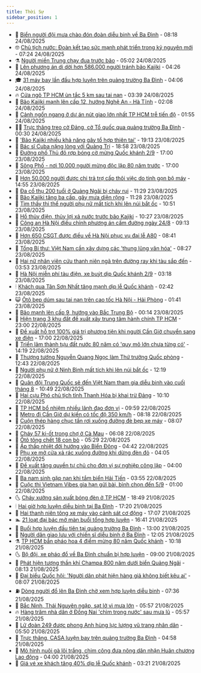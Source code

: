 ```yaml
---
title: Thời Sự
sidebar_position: 1
---
```


<!-- vnexpress-thoi-su:START -->
- 🦒 [Biển người đội mưa chào đón đoàn diễu binh về Ba Đình](https://vnexpress.net/bien-nguoi-doi-mua-chao-don-doan-dieu-binh-ve-ba-dinh-4930904.html) - 08:18 24/08/2025
- 🤓 [Chủ tịch nước: Đoàn kết tạo sức mạnh phát triển trong kỷ nguyên mới](https://vnexpress.net/chu-tich-nuoc-doan-ket-tao-suc-manh-phat-trien-trong-ky-nguyen-moi-4930856.html) - 07:24 24/08/2025
- ⚗️ [Người miền Trung chạy đua trước bão](https://vnexpress.net/nguoi-mien-trung-chay-dua-truoc-bao-4930845.html) - 05:02 24/08/2025
- 🌊 [Lên phương án di dời hơn 586.000 người tránh bão Kajiki](https://vnexpress.net/len-phuong-an-di-doi-hon-586-000-nguoi-tranh-bao-kajiki-4930852.html) - 04:26 24/08/2025
- 🎓 [31 máy bay lần đầu hợp luyện trên quảng trường Ba Đình](https://vnexpress.net/31-may-bay-lan-dau-hop-luyen-tren-quang-truong-ba-dinh-4930823.html) - 04:06 24/08/2025
- 🔥 [Cửa ngõ TP HCM ùn tắc 5 km sau tai nạn](https://vnexpress.net/cua-ngo-tp-hcm-un-tac-5-km-sau-tai-nan-4930843.html) - 03:39 24/08/2025
- 🦏 [Bão Kajiki mạnh lên cấp 12, hướng Nghệ An - Hà Tĩnh](https://vnexpress.net/bao-kajiki-manh-len-cap-12-huong-nghe-an-ha-tinh-4930807.html) - 02:08 24/08/2025
- 👺 [Cảnh ngổn ngang ở dự án nút giao lớn nhất TP HCM trễ tiến độ](https://vnexpress.net/canh-ngon-ngang-o-du-an-nut-giao-lon-nhat-tp-hcm-tre-tien-do-4930592.html) - 01:55 24/08/2025
- 🧑‍🏫 [Trực thăng treo cờ Đảng, cờ Tổ quốc qua quảng trường Ba Đình](https://vnexpress.net/truc-thang-treo-co-dang-co-to-quoc-qua-quang-truong-ba-dinh-4930784-tong-thuat.html) - 00:30 24/08/2025
- 🚦 [&#39;Bão Kajiki nhiều khả năng gây tổ hợp thiên tai&#39;](https://vnexpress.net/bao-kajiki-nhieu-kha-nang-gay-to-hop-thien-tai-4930765.html) - 19:13 23/08/2025
- 🎉 [Bác sĩ Cuba nặng lòng với Quảng Trị](https://vnexpress.net/bac-si-cuba-nang-long-voi-quang-tri-4930675.html) - 18:58 23/08/2025
- 🦒 [Đường phố Thủ đô rợp bóng cờ mừng Quốc khánh 2/9](https://vnexpress.net/duong-pho-thu-do-rop-bong-co-mung-quoc-khanh-2-9-4930755.html) - 17:00 23/08/2025
- 🤗 [Sông Phố - nơi 10.000 người mừng độc lập 80 năm trước](https://vnexpress.net/song-pho-noi-10-000-nguoi-mung-doc-lap-80-nam-truoc-4923486.html) - 17:00 23/08/2025
- 💼 [Hơn 50.000 người được chi trả trợ cấp thôi việc do tinh gọn bộ máy](https://vnexpress.net/hon-50-000-nguoi-duoc-chi-tra-tro-cap-thoi-viec-do-tinh-gon-bo-may-4930737.html) - 14:55 23/08/2025
- 🤩 [Đa cổ thụ 200 tuổi ở Quảng Ngãi bị cháy rụi](https://vnexpress.net/da-co-thu-200-tuoi-o-quang-ngai-bi-chay-rui-4930703.html) - 11:29 23/08/2025
- 🤡 [Bão Kajiki tăng ba cấp, gây mưa diện rộng](https://vnexpress.net/bao-kajiki-tang-ba-cap-gay-mua-dien-rong-4930687.html) - 11:28 23/08/2025
- 💯 [Tìm thấy thi thể người phụ nữ mất tích khi lên núi bắt ốc](https://vnexpress.net/tim-thay-thi-the-nguoi-phu-nu-mat-tich-khi-len-nui-bat-oc-4930673.html) - 10:51 23/08/2025
- 👺 [Hồ thủy điện, thủy lợi xả nước trước bão Kajiki](https://vnexpress.net/ho-thuy-dien-thuy-loi-xa-nuoc-truoc-bao-kajiki-4930657.html) - 10:27 23/08/2025
- 🌮 [Công an Hà Nội điều chỉnh phương án cấm đường ngày 24/8](https://vnexpress.net/cong-an-ha-noi-dieu-chinh-phuong-an-cam-duong-ngay-24-8-4930650.html) - 09:13 23/08/2025
- 🥸 [Hơn 650 CSGT được điều về Hà Nội phục vụ đại lễ A80](https://vnexpress.net/hon-650-csgt-duoc-dieu-ve-ha-noi-phuc-vu-dai-le-a80-4930610.html) - 08:41 23/08/2025
- 🐻 [Tổng Bí thư: Việt Nam cần xây dựng các &#39;thung lũng văn hóa&#39;](https://vnexpress.net/tong-bi-thu-viet-nam-can-xay-dung-cac-thung-lung-van-hoa-4930637.html) - 08:27 23/08/2025
- 👀 [Hai nữ nhân viên cứu thanh niên ngã trên đường ray khi tàu sắp đến](https://vnexpress.net/hai-nu-nhan-vien-cuu-thanh-nien-nga-tren-duong-ray-khi-tau-sap-den-4930564.html) - 03:53 23/08/2025
- 🤔 [Hà Nội miễn phí tàu điện, xe buýt dịp Quốc khánh 2/9](https://vnexpress.net/ha-noi-mien-phi-tau-dien-xe-buyt-dip-quoc-khanh-2-9-4930544.html) - 03:18 23/08/2025
- 🕯 [Khách qua Tân Sơn Nhất tăng mạnh dịp lễ Quốc khánh](https://vnexpress.net/khach-qua-tan-son-nhat-tang-manh-dip-le-quoc-khanh-4930510.html) - 02:42 23/08/2025
- 😺 [Ôtô bẹp dúm sau tai nạn trên cao tốc Hà Nội - Hải Phòng](https://vnexpress.net/oto-bep-dum-sau-tai-nan-tren-cao-toc-ha-noi-hai-phong-4930522.html) - 01:41 23/08/2025
- 🦆 [Bão mạnh lên cấp 9, hướng vào Bắc Trung Bộ](https://vnexpress.net/bao-manh-len-cap-9-huong-vao-bac-trung-bo-4930482.html) - 00:14 23/08/2025
- 🧰 [Hiện trạng 3 khu đất đề xuất xây trung tâm hành chính TP HCM](https://vnexpress.net/hien-trang-3-khu-dat-de-xuat-xay-trung-tam-hanh-chinh-tp-hcm-4930413.html) - 23:00 22/08/2025
- 🦍 [Đề xuất hỗ trợ 100% giá trị phương tiện khi người Cần Giờ chuyển sang xe điện](https://vnexpress.net/de-xuat-ho-tro-100-gia-tri-phuong-tien-khi-nguoi-can-gio-chuyen-sang-xe-dien-4930440.html) - 17:00 22/08/2025
- 🧰 [Triển lãm thành tựu đất nước 80 năm có &#39;quy mô lớn chưa từng có&#39;](https://vnexpress.net/trien-lam-thanh-tuu-dat-nuoc-80-nam-co-quy-mo-lon-chua-tung-co-4930431.html) - 14:19 22/08/2025
- 💃 [Thượng tướng Nguyễn Quang Ngọc làm Thứ trưởng Quốc phòng](https://vnexpress.net/thuong-tuong-nguyen-quang-ngoc-lam-thu-truong-quoc-phong-4930412.html) - 12:43 22/08/2025
- 🧰 [Người phụ nữ ở Ninh Bình mất tích khi lên núi bắt ốc](https://vnexpress.net/nguoi-phu-nu-o-ninh-binh-mat-tich-khi-len-nui-bat-oc-4930333.html) - 12:19 22/08/2025
- 🚀 [Quân đội Trung Quốc sẽ đến Việt Nam tham gia diễu binh vào cuối tháng 8](https://vnexpress.net/quan-doi-trung-quoc-se-den-viet-nam-tham-gia-dieu-binh-vao-cuoi-thang-8-4930380.html) - 10:49 22/08/2025
- 🎊 [Hai cựu Phó chủ tịch tỉnh Thanh Hóa bị khai trừ Đảng](https://vnexpress.net/hai-cuu-pho-chu-tich-tinh-thanh-hoa-bi-khai-tru-dang-4930362.html) - 10:10 22/08/2025
- 🤭 [TP HCM bổ nhiệm nhiều lãnh đạo đơn vị](https://vnexpress.net/tp-hcm-bo-nhiem-nhieu-lanh-dao-don-vi-4930363.html) - 09:59 22/08/2025
- 🤗 [Metro đi Cần Giờ dự kiến có tốc độ 350 km/h](https://vnexpress.net/metro-di-can-gio-du-kien-co-toc-do-350-km-h-4930244.html) - 08:18 22/08/2025
- 🌈 [Cuộn thép hàng chục tấn rơi xuống đường đè bẹp xe máy](https://vnexpress.net/cuon-thep-hang-chuc-tan-roi-xuong-duong-de-bep-xe-may-4930283.html) - 08:07 22/08/2025
- 🦣 [Cháy 57 ki-ốt trong chợ ở Cà Mau](https://vnexpress.net/chay-57-ki-ot-trong-cho-o-ca-mau-4930223.html) - 06:08 22/08/2025
- 🎡 [Ôtô tông chết 18 con bò](https://vnexpress.net/oto-tong-chet-18-con-bo-4930199.html) - 05:29 22/08/2025
- 🦏 [Áp thấp nhiệt đới hướng vào Biển Đông](https://vnexpress.net/ap-thap-nhiet-doi-huong-vao-bien-dong-4930179.html) - 04:42 22/08/2025
- 🎊 [Phụ xe mở cửa xả rác xuống đường khi dừng đèn đỏ](https://vnexpress.net/phu-xe-mo-cua-xa-rac-xuong-duong-khi-dung-den-do-4930143.html) - 04:05 22/08/2025
- 🫶 [Đề xuất tăng quyền tự chủ cho đơn vị sự nghiệp công lập](https://vnexpress.net/de-xuat-tang-quyen-tu-chu-cho-don-vi-su-nghiep-cong-lap-4926006.html) - 04:00 22/08/2025
- 🤔 [Ba nam sinh gặp nạn khi tắm biển Hải Tiến](https://vnexpress.net/ba-nam-sinh-gap-nan-khi-tam-bien-hai-tien-4930121.html) - 03:55 22/08/2025
- 🤠 [Cuộc thi Vietnam Vibes gia hạn gửi bài, bình chọn đến 5/9](https://vnexpress.net/cuoc-thi-vietnam-vibes-gia-han-gui-bai-binh-chon-den-5-9-4929924.html) - 01:00 22/08/2025
- 🌜 [Cháy xưởng sản xuất bóng đèn ở TP HCM](https://vnexpress.net/chay-xuong-san-xuat-bong-den-o-tp-hcm-4929998.html) - 18:49 21/08/2025
- 🕯 [Hai giờ hợp luyện diễu binh tại Ba Đình](https://vnexpress.net/hai-gio-hop-luyen-dieu-binh-tai-ba-dinh-4929985.html) - 17:20 21/08/2025
- 🤔 [Hai thanh niên tông xe máy vào cảnh sát cơ động](https://vnexpress.net/hai-thanh-nien-tong-xe-may-vao-canh-sat-co-dong-4929986.html) - 17:07 21/08/2025
- 🏊 [21 loạt đại bác mở màn buổi tổng hợp luyện](https://vnexpress.net/21-loat-dai-bac-mo-man-buoi-tong-hop-luyen-4929982.html) - 16:41 21/08/2025
- 🌮 [Buổi hợp luyện đầu tiên tại quảng trường Ba Đình](https://vnexpress.net/buoi-hop-luyen-dau-tien-tai-quang-truong-ba-dinh-4929951-tong-thuat.html) - 13:00 21/08/2025
- 🫣 [Người dân giao lưu với chiến sĩ diễu binh ở Ba Đình](https://vnexpress.net/nguoi-dan-giao-luu-voi-chien-si-dieu-binh-o-ba-dinh-4929879.html) - 12:05 21/08/2025
- ⚗️ [TP HCM bắn pháo hoa 4 điểm mừng 80 năm Quốc khánh](https://vnexpress.net/tp-hcm-ban-phao-hoa-4-diem-mung-80-nam-quoc-khanh-4929893.html) - 10:18 21/08/2025
- 🌜 [Bộ đội, xe pháo đổ về Ba Đình chuẩn bị hợp luyện](https://vnexpress.net/bo-doi-xe-phao-do-ve-ba-dinh-chuan-bi-hop-luyen-4929786-tong-thuat.html) - 09:00 21/08/2025
- 🌁 [Phát hiện tượng thần khỉ Champa 800 năm dưới biển Quảng Ngãi](https://vnexpress.net/phat-hien-tuong-than-khi-champa-800-nam-duoi-bien-quang-ngai-4929795.html) - 08:13 21/08/2025
- 🐲 [Đại biểu Quốc hội: &#39;Người dân phát hiện hàng giả không biết kêu ai&#39;](https://vnexpress.net/dai-bieu-quoc-hoi-nguoi-dan-phat-hien-hang-gia-khong-biet-keu-ai-4929731.html) - 08:07 21/08/2025
- ⛽️ [Dòng người đổ lên Ba Đình chờ xem hợp luyện diễu binh](https://vnexpress.net/dong-nguoi-do-len-ba-dinh-cho-xem-hop-luyen-dieu-binh-4929774.html) - 07:36 21/08/2025
- 🗽 [Bắc Ninh, Thái Nguyên ngập, sạt lở vì mưa lớn](https://vnexpress.net/bac-ninh-thai-nguyen-ngap-sat-lo-vi-mua-lon-4929696.html) - 05:57 21/08/2025
- 🔥 [Hàng trăm nhà dân ở Đồng Nai &#39;chìm trong nước&#39; sau mưa lũ](https://vnexpress.net/hang-tram-nha-dan-o-dong-nai-chim-trong-nuoc-sau-mua-lu-4929750.html) - 05:57 21/08/2025
- 💯 [Lữ đoàn 249 được phong Anh hùng lực lượng vũ trang nhân dân](https://vnexpress.net/lu-doan-249-duoc-phong-anh-hung-luc-luong-vu-trang-nhan-dan-4929745.html) - 05:50 21/08/2025
- 🦆 [Trực thăng, CASA luyện bay trên quảng trường Ba Đình](https://vnexpress.net/truc-thang-casa-luyen-bay-tren-quang-truong-ba-dinh-4929640.html) - 04:58 21/08/2025
- 🫣 [Mô hình nuôi gà lôi trắng, chim công đưa nông dân nhận Huân chương Lao động](https://vnexpress.net/mo-hinh-nuoi-ga-loi-trang-chim-cong-dua-nong-dan-nhan-huan-chuong-lao-dong-4929354.html) - 04:00 21/08/2025
- 🤡 [Giá vé xe khách tăng 40% dịp lễ Quốc khánh](https://vnexpress.net/gia-ve-xe-khach-tang-40-dip-le-quoc-khanh-4929634.html) - 03:21 21/08/2025<!-- vnexpress-thoi-su:END -->